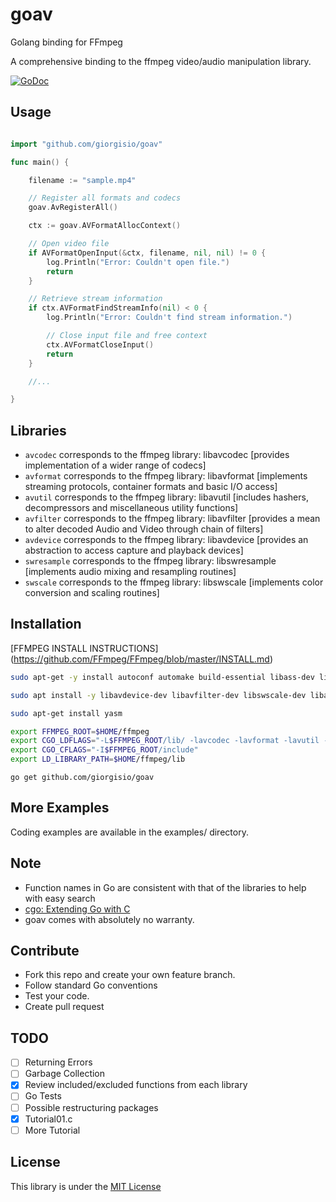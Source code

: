 # goav
Golang binding for FFmpeg

A comprehensive binding to the ffmpeg video/audio manipulation library.

[![GoDoc](https://godoc.org/github.com/giorgisio/goav?status.svg)](https://godoc.org/github.com/giorgisio/goav)

## Usage

`````go

import "github.com/giorgisio/goav"

func main() {

	filename := "sample.mp4"

	// Register all formats and codecs
	goav.AvRegisterAll()

	ctx := goav.AVFormatAllocContext()

	// Open video file
	if AVFormatOpenInput(&ctx, filename, nil, nil) != 0 {
		log.Println("Error: Couldn't open file.")
		return
	}

	// Retrieve stream information
	if ctx.AVFormatFindStreamInfo(nil) < 0 {
		log.Println("Error: Couldn't find stream information.")

		// Close input file and free context
		ctx.AVFormatCloseInput()
		return
	}

	//...

}
`````

## Libraries

* `avcodec` corresponds to the ffmpeg library: libavcodec [provides implementation of a wider range of codecs]
* `avformat` corresponds to the ffmpeg library: libavformat [implements streaming protocols, container formats and basic I/O access]
* `avutil` corresponds to the ffmpeg library: libavutil [includes hashers, decompressors and miscellaneous utility functions]
* `avfilter` corresponds to the ffmpeg library: libavfilter [provides a mean to alter decoded Audio and Video through chain of filters]
* `avdevice` corresponds to the ffmpeg library: libavdevice [provides an abstraction to access capture and playback devices]
* `swresample` corresponds to the ffmpeg library: libswresample [implements audio mixing and resampling routines]
* `swscale` corresponds to the ffmpeg library: libswscale [implements color conversion and scaling routines]


## Installation

[FFMPEG INSTALL INSTRUCTIONS] (https://github.com/FFmpeg/FFmpeg/blob/master/INSTALL.md)

``` sh
sudo apt-get -y install autoconf automake build-essential libass-dev libfreetype6-dev libsdl1.2-dev libtheora-dev libtool libva-dev libvdpau-dev libvorbis-dev libxcb1-dev libxcb-shm0-dev libxcb-xfixes0-dev pkg-config texi2html zlib1g-dev

sudo apt install -y libavdevice-dev libavfilter-dev libswscale-dev libavcodec-dev libavformat-dev libswresample-dev libavutil-dev

sudo apt-get install yasm

export FFMPEG_ROOT=$HOME/ffmpeg
export CGO_LDFLAGS="-L$FFMPEG_ROOT/lib/ -lavcodec -lavformat -lavutil -lswscale -lswresample -lavdevice -lavfilter"
export CGO_CFLAGS="-I$FFMPEG_ROOT/include"
export LD_LIBRARY_PATH=$HOME/ffmpeg/lib
``` 

``` 
go get github.com/giorgisio/goav

``` 

## More Examples

Coding examples are available in the examples/ directory.

## Note
- Function names in Go are consistent with that of the libraries to help with easy search
- [cgo: Extending Go with C](http://blog.giorgis.io/cgo-examples)
- goav comes with absolutely no warranty.

## Contribute
- Fork this repo and create your own feature branch.
- Follow standard Go conventions
- Test your code.
- Create pull request

## TODO

- [ ] Returning Errors
- [ ] Garbage Collection
- [X] Review included/excluded functions from each library
- [ ] Go Tests
- [ ] Possible restructuring packages
- [x] Tutorial01.c
- [ ] More Tutorial

## License
This library is under the [MIT License](http://opensource.org/licenses/MIT)
